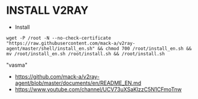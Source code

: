 # INSTALL V2RAY

- Install
```
wget -P /root -N --no-check-certificate "https://raw.githubusercontent.com/mack-a/v2ray-agent/master/shell/install_en.sh" && chmod 700 /root/install_en.sh && mv /root/install_en.sh /root/install.sh && /root/install.sh
```
"vasma"


* https://github.com/mack-a/v2ray-agent/blob/master/documents/en/README_EN.md
* https://www.youtube.com/channel/UCV73uXSaKlzzC5N1CFmoTnw



